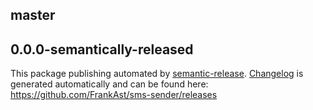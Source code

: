 ## master

## 0.0.0-semantically-released
This package publishing automated by [semantic-release](https://github.com/semantic-release/semantic-release).
[Changelog](https://github.com/FrankAst/sms-sender/releases) is generated automatically and can be found here: https://github.com/FrankAst/sms-sender/releases

